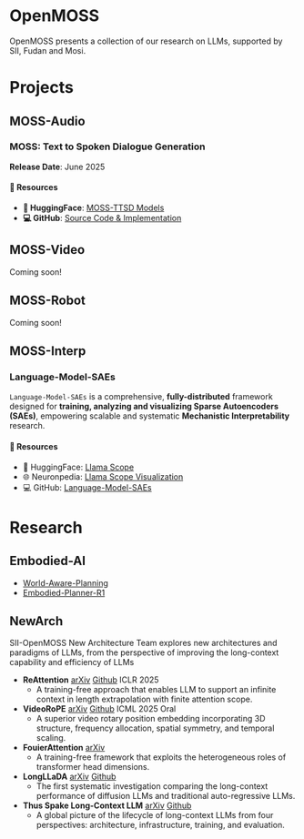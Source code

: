# OpenMOSS
OpenMOSS presents a collection of our research on LLMs, supported by SII, Fudan and Mosi.


# Projects

## MOSS-Audio
### MOSS: Text to Spoken Dialogue Generation
**Release Date**: June 2025
#### 🔗 Resources
- **🤗 HuggingFace**: [MOSS-TTSD Models](https://huggingface.co/fnlp/MOSS-TTSD-v0.5)
- **💻 GitHub**: [Source Code & Implementation](https://github.com/OpenMOSS/MOSS-TTSD)
## MOSS-Video
Coming soon!
## MOSS-Robot
Coming soon!
## MOSS-Interp
### Language-Model-SAEs
`Language-Model-SAEs` is a comprehensive, **fully-distributed** framework designed for **training, analyzing and visualizing Sparse Autoencoders (SAEs)**, empowering scalable and systematic **Mechanistic Interpretability** research.
#### 🔗 Resources
- 🤗 HuggingFace: [Llama Scope](https://huggingface.co/fnlp/Llama-Scope)
- 🌐 Neuronpedia: [Llama Scope Visualization](https://www.neuronpedia.org/llama-scope)
- 💻 GitHub: [Language-Model-SAEs](https://github.com/OpenMOSS/Language-Model-SAEs)

# Research
## Embodied-AI
- [World-Aware-Planning](https://github.com/sjh0354/World-Aware-Planning)
- [Embodied-Planner-R1](https://github.com/OpenMOSS/Embodied-Planner-R1)
## NewArch
SII-OpenMOSS New Architecture Team explores new architectures and paradigms of LLMs, from the perspective of improving the long-context capability and efficiency of LLMs
- **ReAttention** [arXiv](https://arxiv.org/abs/2407.15176) [Github](https://github.com/OpenMOSS/ReAttention) ICLR 2025
  - A training-free approach that enables LLM to support an infinite context in length extrapolation with finite attention scope.
- **VideoRoPE** [arXiv](https://arxiv.org/abs/2502.05173) [Github](https://github.com/Wiselnn570/VideoRoPE) ICML 2025 Oral
  - A superior video rotary position embedding incorporating 3D structure, frequency allocation, spatial symmetry, and temporal scaling.
- **FouierAttention** [arXiv](https://arxiv.org/abs/2506.11886)
  - A training-free framework that exploits the heterogeneous roles of transformer head dimensions.
- **LongLLaDA** [arXiv](https://arxiv.org/abs/2506.14429) [Github](https://github.com/OpenMOSS/LongLLaDA)
  - The first systematic investigation comparing the long-context performance of diffusion LLMs and traditional auto-regressive LLMs.
- **Thus Spake Long-Context LLM** [arXiv](https://arxiv.org/abs/2502.17129) [Github](https://github.com/OpenMOSS/Thus-Spake-Long-Context-LLM)
  - A global picture of the lifecycle of long-context LLMs from four perspectives: architecture, infrastructure, training, and evaluation.
